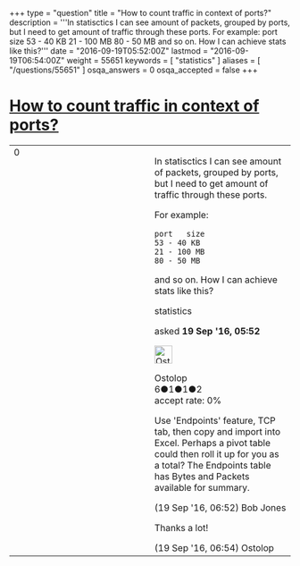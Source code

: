 +++
type = "question"
title = "How to count traffic in context of ports?"
description = '''In statisctics I can see amount of packets, grouped by ports, but I need to get amount of traffic through these ports. For example: port size 53 - 40 KB 21 - 100 MB 80 - 50 MB  and so on. How I can achieve stats like this?'''
date = "2016-09-19T05:52:00Z"
lastmod = "2016-09-19T06:54:00Z"
weight = 55651
keywords = [ "statistics" ]
aliases = [ "/questions/55651" ]
osqa_answers = 0
osqa_accepted = false
+++

<div class="headNormal">

# [How to count traffic in context of ports?](/questions/55651/how-to-count-traffic-in-context-of-ports)

</div>

<div id="main-body">

<div id="askform">

<table id="question-table" style="width:100%;"><colgroup><col style="width: 50%" /><col style="width: 50%" /></colgroup><tbody><tr class="odd"><td style="width: 30px; vertical-align: top"><div class="vote-buttons"><span id="post-55651-upvote" class="ajax-command post-vote up" rel="nofollow" title="I like this post (click again to cancel)"> </span><div id="post-55651-score" class="post-score" title="current number of votes">0</div><span id="post-55651-downvote" class="ajax-command post-vote down" rel="nofollow" title="I dont like this post (click again to cancel)"> </span> <span id="favorite-mark" class="ajax-command favorite-mark" rel="nofollow" title="mark/unmark this question as favorite (click again to cancel)"> </span><div id="favorite-count" class="favorite-count"></div></div></td><td><div id="item-right"><div class="question-body"><p>In statisctics I can see amount of packets, grouped by ports, but I need to get amount of traffic through these ports.</p><p>For example:</p><pre><code>port   size
53 - 40 KB
21 - 100 MB
80 - 50 MB</code></pre><p>and so on. How I can achieve stats like this?</p></div><div id="question-tags" class="tags-container tags"><span class="post-tag tag-link-statistics" rel="tag" title="see questions tagged &#39;statistics&#39;">statistics</span></div><div id="question-controls" class="post-controls"></div><div class="post-update-info-container"><div class="post-update-info post-update-info-user"><p>asked <strong>19 Sep '16, 05:52</strong></p><img src="https://secure.gravatar.com/avatar/8cf64a31b7c1eee5491de3c5e5339182?s=32&amp;d=identicon&amp;r=g" class="gravatar" width="32" height="32" alt="Ostolop&#39;s gravatar image" /><p><span>Ostolop</span><br />
<span class="score" title="6 reputation points">6</span><span title="1 badges"><span class="badge1">●</span><span class="badgecount">1</span></span><span title="1 badges"><span class="silver">●</span><span class="badgecount">1</span></span><span title="2 badges"><span class="bronze">●</span><span class="badgecount">2</span></span><br />
<span class="accept_rate" title="Rate of the user&#39;s accepted answers">accept rate:</span> <span title="Ostolop has no accepted answers">0%</span></p></div></div><div id="comments-container-55651" class="comments-container"><span id="55654"></span><div id="comment-55654" class="comment"><div id="post-55654-score" class="comment-score"></div><div class="comment-text"><p>Use 'Endpoints' feature, TCP tab, then copy and import into Excel. Perhaps a pivot table could then roll it up for you as a total? The Endpoints table has Bytes and Packets available for summary.</p></div><div id="comment-55654-info" class="comment-info"><span class="comment-age">(19 Sep '16, 06:52)</span> <span class="comment-user userinfo">Bob Jones</span></div></div><span id="55655"></span><div id="comment-55655" class="comment"><div id="post-55655-score" class="comment-score"></div><div class="comment-text"><p>Thanks a lot!</p></div><div id="comment-55655-info" class="comment-info"><span class="comment-age">(19 Sep '16, 06:54)</span> <span class="comment-user userinfo">Ostolop</span></div></div></div><div id="comment-tools-55651" class="comment-tools"></div><div class="clear"></div><div id="comment-55651-form-container" class="comment-form-container"></div><div class="clear"></div></div></td></tr></tbody></table>

</div>

</div>


